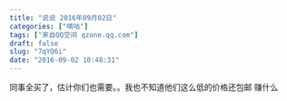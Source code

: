 ```yaml
---
title: "说说 2016年09月02日"
categories: ["嘀咕"]
tags: ["来自QQ空间 qzone.qq.com"]
draft: false
slug: "7qYQ6i"
date: "2016-09-02 10:48:31"
---
```


同事全买了，估计你们也需要。。我也不知道他们这么低的价格还包邮 赚什么
